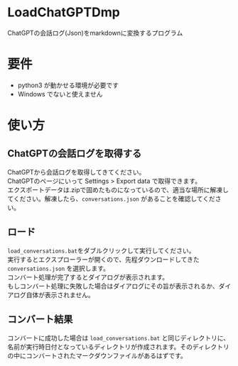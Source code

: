 # LoadChatGPTDmp
ChatGPTの会話ログ(Json)をmarkdownに変換するプログラム

# 要件
* python3 が動かせる環境が必要です
* Windows でないと使えません

# 使い方

## ChatGPTの会話ログを取得する

ChatGPTから会話ログを取得してきてください。  
ChatGPTのページにいって Settings > Export data で取得できます。  
エクスポートデータは.zipで固めたものになっているので、適当な場所に解凍してください。解凍したら、`conversations.json` があることを確認してください。

## ロード

`load_conversations.bat`をダブルクリックして実行してください。  
実行するとエクスプローラーが開くので、先程ダウンロードしてきた `conversations.json` を選択します。  
コンバート処理が完了するとダイアログが表示されます。  
もしコンバート処理に失敗した場合はダイアログにその旨が表示されるか、ダイアログ自体が表示されません。

## コンバート結果

コンバートに成功した場合は `load_conversations.bat` と同じディレクトリに、名前が実行時日付となっているディレクトリが作成されます。そのディレクトリの中にコンバートされたマークダウンファイルがあるはずです。